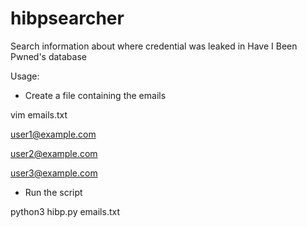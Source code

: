 # hibpsearcher
Search information about where credential was leaked in Have I Been Pwned's database

Usage:

* Create a file containing the emails 

vim emails.txt

  user1@example.com

  user2@example.com

  user3@example.com

* Run the script

python3 hibp.py emails.txt
